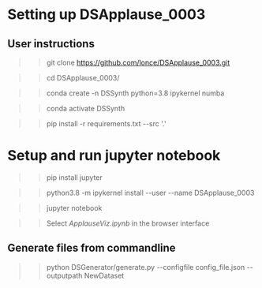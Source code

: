 

# Setting up DSApplause_0003

## User instructions

  >> git clone https://github.com/lonce/DSApplause_0003.git

  >> cd DSApplause_0003/

  >> conda create -n DSSynth python=3.8 ipykernel numba

  >> conda activate DSSynth

  >> pip install -r requirements.txt --src '.'

# Setup and run jupyter notebook

>> pip install jupyter

>> python3.8 -m ipykernel install --user --name DSApplause_0003

>> jupyter notebook

>> Select *ApplauseViz.ipynb* in the browser interface

## Generate files from commandline

>> python DSGenerator/generate.py --configfile config_file.json --outputpath NewDataset

